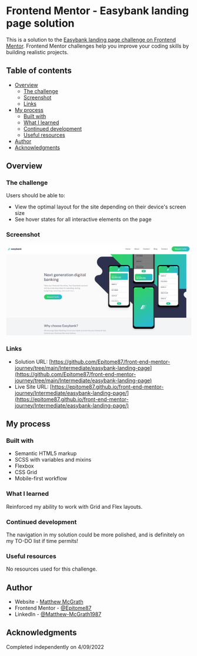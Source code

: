 # Frontend Mentor - Easybank landing page solution

This is a solution to the [Easybank landing page challenge on Frontend Mentor](https://www.frontendmentor.io/challenges/easybank-landing-page-WaUhkoDN). Frontend Mentor challenges help you improve your coding skills by building realistic projects.

## Table of contents

- [Overview](#overview)
  - [The challenge](#the-challenge)
  - [Screenshot](#screenshot)
  - [Links](#links)
- [My process](#my-process)
  - [Built with](#built-with)
  - [What I learned](#what-i-learned)
  - [Continued development](#continued-development)
  - [Useful resources](#useful-resources)
- [Author](#author)
- [Acknowledgments](#acknowledgments)

## Overview

### The challenge

Users should be able to:

- View the optimal layout for the site depending on their device's screen size
- See hover states for all interactive elements on the page

### Screenshot

![](../../Preview%20Images/preview-easybank-landing-page.png)

### Links

- Solution URL: [https://github.com/Epitome87/front-end-mentor-journey/tree/main/Intermediate/easybank-landing-page](https://github.com/Epitome87/front-end-mentor-journey/tree/main/Intermediate/easybank-landing-page)
- Live Site URL: [https://epitome87.github.io/front-end-mentor-journey/Intermediate/easybank-landing-page/](https://epitome87.github.io/front-end-mentor-journey/Intermediate/easybank-landing-page/)

## My process

### Built with

- Semantic HTML5 markup
- SCSS with variables and mixins
- Flexbox
- CSS Grid
- Mobile-first workflow

### What I learned

Reinforced my ability to work with Grid and Flex layouts.

### Continued development

The navigation in my solution could be more polished, and is definitely on my TO-DO list if time permits!

### Useful resources

No resources used for this challenge.

## Author

- Website - [Matthew McGrath](https://epitome87.github.io/Personal-Portfolio/)
- Frontend Mentor - [@Epitome87](https://www.frontendmentor.io/profile/Epitome87)
- LinkedIn - [@Matthew-McGrath1987](https://www.linkedin.com/in/matthew-mcgrath1987/)

## Acknowledgments

Completed independently on 4/09/2022
